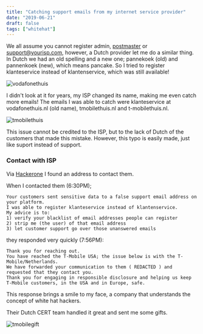 ```yaml
---
title: "Catching support emails from my internet service provider"
date: "2019-06-21"
draft: false
tags: ["whitehat"]
---
```


We all assume you cannot register admin,
[postmaster](https://webmasters.stackexchange.com/questions/2030/should-i-set-up-standard-email-accounts-what-are-they)
or support@yourisp.com,
however, a Dutch provider let me do a similar thing.
In Dutch we had an old spelling and a new one;
pannekoek (old) and pannenkoek (new), which means pancake.
So I tried to register klanteservice instead of klantenservice,
which was still available!

![vodafonethuis](/img/vodafonethuis.jpg "vodafonethuis")

I didn't look at it for years,
my ISP changed its name,
making me even catch more emails!
The emails I was able to catch were klanteservice at vodafonethuis.nl (old name),
tmobilethuis.nl and t-mobilethuis.nl.

![tmobilethuis](/img/tmobilethuis.jpg "tmobilethuis")


This issue cannot be credited to the ISP,
but to the lack of Dutch of the customers that made this mistake.
However, this typo is easily made, just like suport instead of support.

### Contact with ISP

Via [Hackerone](https://hackerone.com/tmobile) I found an address to contact them.

When I contacted them (6:30PM);
```
Your customers sent sensitive data to a false support email address on your platform.
I was able to register klanteservice instead of klantenservice.
My advice is to:
1) verify your blacklist of email addresses people can register
2) strip me (the user) of that email address
3) let customer support go over those unanswered emails
```

they responded very quickly (7:56PM):
```
Thank you for reaching out.
You have reached the T-Mobile USA; the issue below is with the T-Mobile/Netherlands.
We have forwarded your communication to them ( REDACTED ) and requested that they contact you.
Thank you for engaging in responsible disclosure and helping us keep T-Mobile customers, in the USA and in Europe, safe.
```

This response brings a smile to my face,
a company that understands the concept of white hat hackers.

Their Dutch CERT team handled it great and sent me some gifts.

![tmobilegift](/img/tmobile-thankyou.png "tmobilegift")

